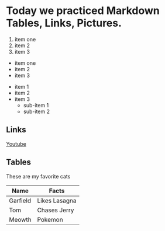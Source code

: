 # Today we practiced Markdown Tables, Links, Pictures.

1. item one
2. item 2
3. item 3

- item one
- item 2
- item 3

* item 1
* item 2
* item 3
	* sub-item 1
	* sub-item 2


## Links

[Youtube](youtube.com)

## Tables

These are my favorite cats

| Name | Facts |
| ---- | ---- |
| Garfield | Likes Lasagna |
| Tom | Chases Jerry |
| Meowth | Pokemon |
